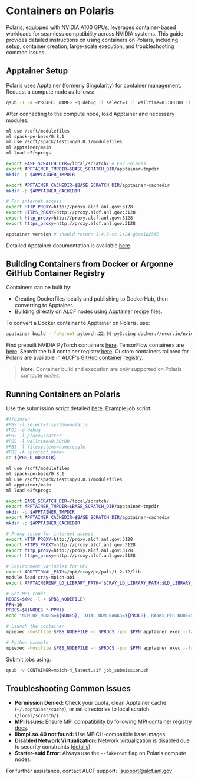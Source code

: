 # Containers on Polaris

Polaris, equipped with NVIDIA A100 GPUs, leverages container-based workloads for seamless compatibility across NVIDIA systems. This guide provides detailed instructions on using containers on Polaris, including setup, container creation, large-scale execution, and troubleshooting common issues.

## Apptainer Setup

Polaris uses Apptainer (formerly Singularity) for container management. Request a compute node as follows:

```bash
qsub -I -A <PROJECT_NAME> -q debug -l select=1 -l walltime=01:00:00 -l filesystems=home:grand:eagle -l singularity_fakeroot=true # Debug queue for 1 hour
```

After connecting to the compute node, load Apptainer and necessary modules:

```bash
ml use /soft/modulefiles
ml spack-pe-base/0.8.1
ml use /soft/spack/testing/0.8.1/modulefiles
ml apptainer/main
ml load e2fsprogs

export BASE_SCRATCH_DIR=/local/scratch/ # For Polaris
export APPTAINER_TMPDIR=$BASE_SCRATCH_DIR/apptainer-tmpdir
mkdir -p $APPTAINER_TMPDIR

export APPTAINER_CACHEDIR=$BASE_SCRATCH_DIR/apptainer-cachedir
mkdir -p $APPTAINER_CACHEDIR

# For internet access
export HTTP_PROXY=http://proxy.alcf.anl.gov:3128
export HTTPS_PROXY=http://proxy.alcf.anl.gov:3128
export http_proxy=http://proxy.alcf.anl.gov:3128
export https_proxy=http://proxy.alcf.anl.gov:3128

apptainer version # should return 1.4.0-rc.1+24-g6ae1a25f2
```

Detailed Apptainer documentation is available [here](https://apptainer.org/docs/user/latest/).

## Building Containers from Docker or Argonne GitHub Container Registry

Containers can be built by:
- Creating Dockerfiles locally and publishing to DockerHub, then converting to Apptainer.
- Building directly on ALCF nodes using Apptainer recipe files.

To convert a Docker container to Apptainer on Polaris, use:

```bash
apptainer build --fakeroot pytorch:22.06-py3.sing docker://nvcr.io/nvidia/pytorch:22.06-py3
```

Find prebuilt NVIDIA PyTorch containers [here](https://catalog.ngc.nvidia.com/orgs/nvidia/containers/pytorch). TensorFlow containers are [here](https://catalog.ngc.nvidia.com/orgs/nvidia/containers/tensorflow). Search the full container registry [here](https://catalog.ngc.nvidia.com/containers). Custom containers tailored for Polaris are available in [ALCF's GitHub container registry](https://github.com/argonne-lcf/container-registry/tree/main).

> **Note:** Container build and execution are only supported on Polaris compute nodes.

## Running Containers on Polaris

Use the submission script detailed [here](https://github.com/argonne-lcf/container-registry/blob/main/containers/mpi/Polaris/job_submission.sh). Example job script:

```bash
#!/bin/sh
#PBS -l select=2:system=polaris
#PBS -q debug
#PBS -l place=scatter
#PBS -l walltime=0:30:00
#PBS -l filesystems=home:eagle
#PBS -A <project_name>
cd ${PBS_O_WORKDIR}

ml use /soft/modulefiles
ml spack-pe-base/0.8.1
ml use /soft/spack/testing/0.8.1/modulefiles
ml apptainer/main
ml load e2fsprogs

export BASE_SCRATCH_DIR=/local/scratch/
export APPTAINER_TMPDIR=$BASE_SCRATCH_DIR/apptainer-tmpdir
mkdir -p $APPTAINER_TMPDIR
export APPTAINER_CACHEDIR=$BASE_SCRATCH_DIR/apptainer-cachedir
mkdir -p $APPTAINER_CACHEDIR

# Proxy setup for internet access
export HTTP_PROXY=http://proxy.alcf.anl.gov:3128
export HTTPS_PROXY=http://proxy.alcf.anl.gov:3128
export http_proxy=http://proxy.alcf.anl.gov:3128
export https_proxy=http://proxy.alcf.anl.gov:3128

# Environment variables for MPI
export ADDITIONAL_PATH=/opt/cray/pe/pals/1.2.12/lib
module load cray-mpich-abi
export APPTAINERENV_LD_LIBRARY_PATH="$CRAY_LD_LIBRARY_PATH:$LD_LIBRARY_PATH:$ADDITIONAL_PATH"

# Set MPI ranks
NODES=$(wc -l < $PBS_NODEFILE)
PPN=16
PROCS=$((NODES * PPN))
echo "NUM_OF_NODES=${NODES}, TOTAL_NUM_RANKS=${PROCS}, RANKS_PER_NODE=${PPN}"

# Launch the container
mpiexec -hostfile $PBS_NODEFILE -n $PROCS -ppn $PPN apptainer exec --fakeroot -B /opt -B /var/run/palsd/ $CONTAINER /usr/source/mpi_hello_world

# Python example
mpiexec -hostfile $PBS_NODEFILE -n $PROCS -ppn $PPN apptainer exec --fakeroot -B /opt -B /var/run/palsd/ $CONTAINER python3 /usr/source/mpi_hello_world.py
```

Submit jobs using:

```bash
qsub -v CONTAINER=mpich-4_latest.sif job_submission.sh
```

## Troubleshooting Common Issues

- **Permission Denied:** Check your quota, clean Apptainer cache (`~/.apptainer/cache`), or set directories to local scratch (`/local/scratch/`).
- **MPI Issues:** Ensure MPI compatibility by following [MPI container registry docs](https://github.com/argonne-lcf/container-registry/tree/main).
- **libmpi.so.40 not found:** Use MPICH-compatible base images.
- **Disabled Network Virtualization:** Network virtualization is disabled due to security constraints ([details](https://apptainer.org/docs/user/main/networking.html)).
- **Starter-suid Error:** Always use the `--fakeroot` flag on Polaris compute nodes.

For further assistance, contact ALCF support: `support@alcf.anl.gov
